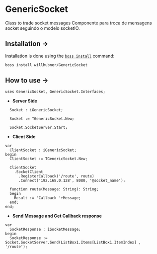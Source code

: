 # GenericSocket

Class to trade socket messages 
Componente para troca de mensagens socket seguindo o modelo socketIO.

## Installation ->
Installation is done using the [`boss install`](https://github.com/HashLoad/boss) command:
``` sh
boss install willhubner/GenericSocket
```

## How to use ->

```delphi
uses GenericSocket, GenericSocket.Interfaces;
```

* **Server Side**

```delphi
  Socket : iGenericSocket;

  Socket := TGenericSocket.New;

  Socket.SocketServer.Start;
```

* **Client Side**

```delphi
var
  ClientSocket : iGenericSocket;
begin  
  ClientSocket := TGenericSocket.New;

  ClientSocket
    .SocketClient
      .RegisterCallback('/route', route)
      .Connect('192.168.0.128', 8080, '@socket_name');

  function route(Message: String): String;
  begin
    Result := 'Callback '+Message;
  end;
end;  
```

* **Send Message and Get Callback response**

```delphi
var
  SocketResponse : iSocketMessage;
begin
  SocketResponse := Socket.SocketServer.Send(ListBox1.Items[ListBox1.ItemIndex] , '/route');
```

